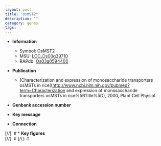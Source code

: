 ```yaml
---
layout: post
title: "OsMST2"
description: ""
category: genes
tags: 
---
```


* **Information**  
    + Symbol: OsMST2  
    + MSU: [LOC_Os03g39710](http://rice.plantbiology.msu.edu/cgi-bin/ORF_infopage.cgi?orf=LOC_Os03g39710)  
    + RAPdb: [Os03g0594400](http://rapdb.dna.affrc.go.jp/viewer/gbrowse_details/irgsp1?name=Os03g0594400)  

* **Publication**  
    + [Characterization and expression of monosaccharide transporters osMSTs in rice](http://www.ncbi.nlm.nih.gov/pubmed?term=Characterization and expression of monosaccharide transporters osMSTs in rice%5BTitle%5D), 2000, Plant Cell Physiol.

* **Genbank accession number**  

* **Key message**  

* **Connection**  

[//]: # * **Key figures**  
[//]: # 
[//]: # 
